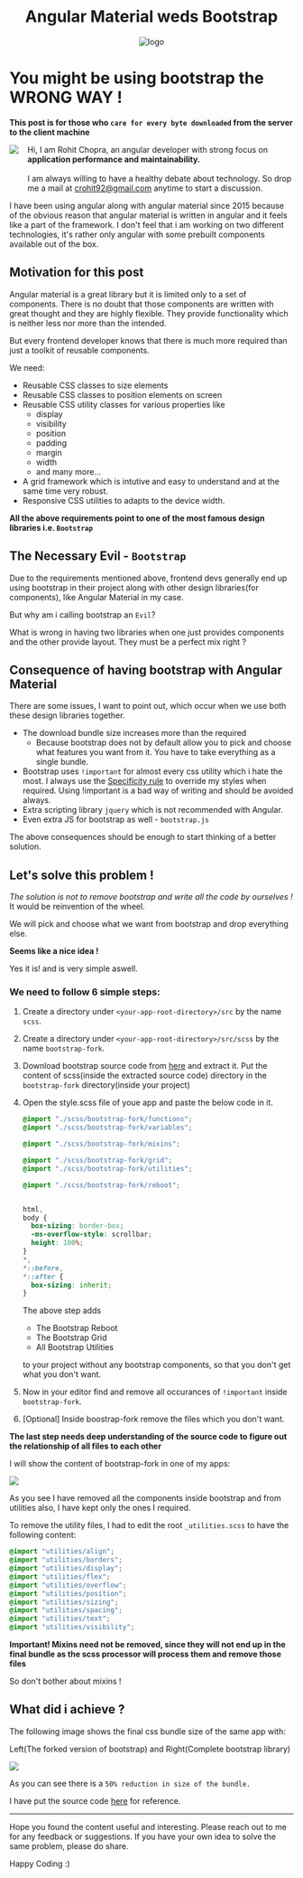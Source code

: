 <h1 align="center">Angular Material weds Bootstrap</h1>

<article align="center">
   <img src="./assets/angular-weds-bootstrap.png" alt="logo">
</article>

# You might be using bootstrap the WRONG WAY !
**This post is for those who `care for every byte downloaded` from the server to the client machine**

<p style="display:flex;align-items:flex-start;">
   <img src="./assets/avatar.png"> 
   <span style="padding-left:16px; display:flex;flex-direction:column; justify-content:space-between;">Hi, I am Rohit Chopra, an angular developer with strong focus on <b>application performance and maintainability.</b>
   <br/>
   <span>I am always willing to have a healthy debate about technology. So drop me a mail at <a href="mailto:crohit92@gmail.com">crohit92@gmail.com</a> anytime to start a discussion. 
   </span>
   </span>
</p>


I have been using angular along with angular material since 2015 because of the obvious reason that angular material is written in angular and it feels like a part of the framework. I don't feel that i am working on two different technologies, it's rather only angular with some prebuilt components available out of the box.

## Motivation for this post

Angular material is a great library but it is limited only to a set of components. There is no doubt that those components are written with great thought and they are highly flexible. They provide functionality which is neither less nor more than the intended.

But every frontend developer knows that there is much more required than just a toolkit of reusable components. 

We need: 
- Reusable CSS classes to size elements
- Reusable CSS classes to position elements on screen
- Reusable CSS utility classes for various properties like
   - display
   - visibility
   - position
   - padding
   - margin
   - width
   - and many more...
- A grid framework which is intutive and easy to understand and at the same time very robust.
- Responsive CSS utilities to adapts to the device width.

**All the above requirements point to one of the most famous design libraries i.e. `Bootstrap`**  

## The Necessary Evil - `Bootstrap`

Due to the requirements mentioned above, frontend devs generally end up using bootstrap in their project along with other design libraries(for components), like Angular Material in my case.

But why am i calling bootstrap an `Evil`? 

What is wrong in having two libraries when one just provides components and the other provide layout. They must be a perfect mix right ?

## Consequence of having bootstrap with Angular Material

There are some issues, I want to point out, which occur when we use both these design libraries together.

- The download bundle size increases more than the required
   - Because bootstrap does not by default allow you to pick and choose what features you want from it. You have to take everything as a single bundle.
- Bootstrap uses `!important` for almost every css utility which i hate the most. I always use the [Specificity rule](https://developer.mozilla.org/en-US/docs/Web/CSS/Specificity) to override my styles when required. Using !important is a bad way of writing and should be avoided always.
- Extra scripting library `jquery` which is not recommended with Angular.
- Even extra JS for bootstrap as well - `bootstrap.js`

The above consequences should be enough to start thinking of a better solution.

## Let's solve this problem !

*The solution is not to remove bootstrap and write all the code by ourselves !* It would be reinvention of the wheel.

We will pick and choose what we want from bootstrap and drop everything else.

**Seems like a nice idea !**

Yes it is! and is very simple aswell.

### We need to follow 6 simple steps:

1. Create a directory under `<your-app-root-directory>/src` by the name `scss`.
2. Create a directory under `<your-app-root-directory>/src/scss` by the name `bootstrap-fork`.
3. Download bootstrap source code from [here](https://github.com/twbs/bootstrap/archive/v4.0.0.zip) and extract it. Put the content of scss(inside the extracted source code) directory in the `bootstrap-fork` directory(inside your project)
4. Open the style.scss file of youe app and paste the below code in it.
   ```scss
   @import "./scss/bootstrap-fork/functions";
   @import "./scss/bootstrap-fork/variables";

   @import "./scss/bootstrap-fork/mixins";

   @import "./scss/bootstrap-fork/grid";
   @import "./scss/bootstrap-fork/utilities";

   @import "./scss/bootstrap-fork/reboot";


   html,
   body {
     box-sizing: border-box;
     -ms-overflow-style: scrollbar;
     height: 100%;
   }
   *,
   *::before,
   *::after {
     box-sizing: inherit;
   }
   ```
   The above step adds 
   - The Bootstrap Reboot
   - The Bootstrap Grid
   - All Bootstrap Utilities

   to your project without any bootstrap components, so that you don't get what you don't want.
5. Now in your editor find and remove all occurances of `!important` inside `bootstrap-fork`.
6. [Optional] Inside boostrap-fork remove the files which you don't want.

**The last step needs deep understanding of the source code to figure out the relationship of all files to each other**

I will show the content of bootstrap-fork in one of my apps:

<img src="./assets/bootstrap-fork.png">

As you see I have removed all the components inside bootstrap and from utilities also, I have kept only the ones I required.

To remove the utility files, I had to edit the root `_utilities.scss` to have the following content:

```scss
@import "utilities/align";
@import "utilities/borders";
@import "utilities/display";
@import "utilities/flex";
@import "utilities/overflow";
@import "utilities/position";
@import "utilities/sizing";
@import "utilities/spacing";
@import "utilities/text";
@import "utilities/visibility";
```

**Important! Mixins need not be removed, since they will not end up in the final bundle as the scss processor will process them and remove those files**

So don't bother about mixins !


## What did i achieve ?

The following image shows the final css bundle size of the same app with:

Left(The forked version of bootstrap) and Right(Complete bootstrap library)

<img src="./assets/bundle-size.png">

As you can see there is a `50% reduction in size of the bundle.`

I have put the source code [here](https://github.com/crohit92/angular-starter) for reference.

---
Hope you found the content useful and interesting. Please reach out to me for any feedback or suggestions. If you have your own idea to solve the same problem, please do share.

Happy Coding :)